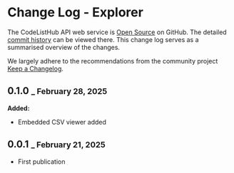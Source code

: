 # Change Log - Explorer

The CodeListHub API web service is [Open Source](https://github.com/openpotato/codelisthub.explorer) on GitHub. The detailed [commit history](https://github.com/openpotato/codelisthub.explorer/commits/develop/) can be viewed there. This change log serves as a summarised overview of the changes.

We largely adhere to the recommendations from the community project [Keep a Changelog](https://keepachangelog.com).

## 0.1.0 <small>_ February 28, 2025</small>

**Added:**

+ Embedded CSV viewer added

## 0.0.1 <small>_ February 21, 2025</small>

+ First publication
